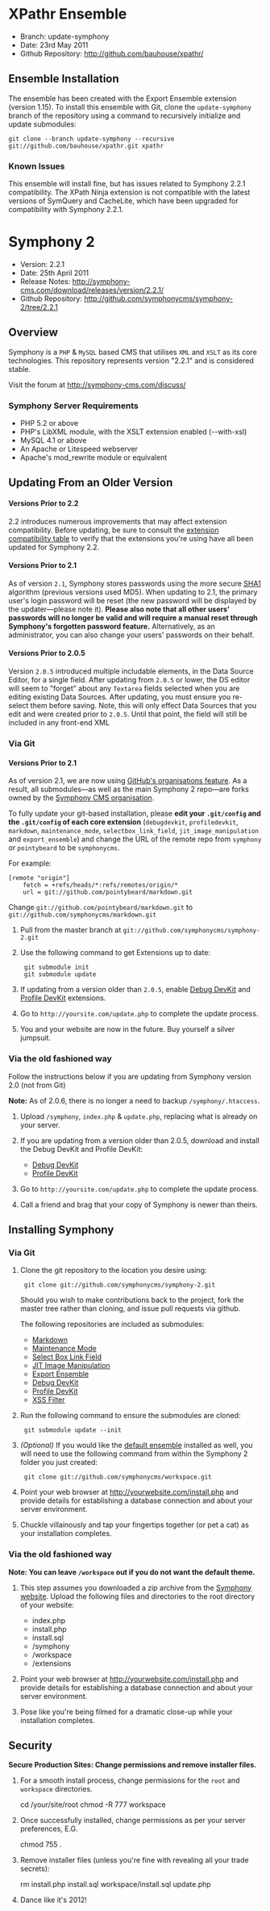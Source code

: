 # XPathr Ensemble #

- Branch: update-symphony
- Date: 23rd May 2011
- Github Repository: <http://github.com/bauhouse/xpathr/>

## Ensemble Installation

The ensemble has been created with the Export Ensemble extension (version 1.15).
To install this ensemble with Git, clone the `update-symphony` branch of the
repository using a command to recursively initialize and update submodules:

    git clone --branch update-symphony --recursive git://github.com/bauhouse/xpathr.git xpathr

### Known Issues

This ensemble will install fine, but has issues related to Symphony 2.2.1 compatibility.
The XPath Ninja extension is not compatible with the latest versions of SymQuery and CacheLite,
which have been upgraded for compatibility with Symphony 2.2.1.


# Symphony 2 #

- Version: 2.2.1
- Date: 25th April 2011
- Release Notes: <http://symphony-cms.com/download/releases/version/2.2.1/>
- Github Repository: <http://github.com/symphonycms/symphony-2/tree/2.2.1>


## Overview

Symphony is a `PHP` & `MySQL` based CMS that utilises `XML` and `XSLT` as
its core technologies. This repository represents version "2.2.1" and is
considered stable.

Visit the forum at <http://symphony-cms.com/discuss/>

### Symphony Server Requirements

- PHP 5.2 or above
- PHP's LibXML module, with the XSLT extension enabled (--with-xsl)
- MySQL 4.1 or above
- An Apache or Litespeed webserver
- Apache's mod_rewrite module or equivalent

## Updating From an Older Version

#### Versions Prior to 2.2

2.2 introduces numerous improvements that may affect extension compatibility. 
Before updating, be sure to consult the [extension compatibility table](http://symphony-cms.com/download/extensions/compatibility/) to 
verify that the extensions you're using have all been updated for Symphony 2.2.

#### Versions Prior to 2.1

As of version `2.1`, Symphony stores passwords using the more secure
[SHA1](http://php.net/sha1) algorithm (previous versions used MD5).
When updating to 2.1, the primary user's login password will be reset
(the new password will be displayed by the updater—please note it).
 **Please also note that all other users' passwords will no longer be valid
and will require a manual reset through Symphony's forgotten password feature.**
Alternatively, as an administrator, you can also change your users'
passwords on their behalf.

#### Versions Prior to 2.0.5

Version `2.0.5` introduced multiple includable elements, in the Data Source
Editor, for a single field. After updating from `2.0.5` or lower, the DS
editor will seem to "forget" about any `Textarea` fields selected when you
are editing existing Data Sources. After updating, you must ensure you
re-select them before saving. Note, this will only effect Data Sources that
you edit and were created prior to `2.0.5`. Until that point, the field will
still be included in any front-end XML

### Via Git

#### Versions Prior to 2.1

As of version 2.1, we are now using [GitHub's organisations feature](http://github.com/blog/674-introducing-organizations).
 As a result, all submodules—as well as the main Symphony 2 repo—are forks owned by the
[Symphony CMS organisation](http://github.com/symphonycms/).

To fully update your git-based installation, please **edit your `.git/config`
and the `.git/config` of each core extension** (`debugdevkit`, `profiledevkit`,
`markdown`, `maintenance_mode`, `selectbox_link_field`, `jit_image_manipulation`
and `export_ensemble`) and change the URL of the remote repo from `symphony` or
`pointybeard` to be `symphonycms`.

For example:

	[remote "origin"]
		fetch = +refs/heads/*:refs/remotes/origin/*
		url = git://github.com/pointybeard/markdown.git

Change `git://github.com/pointybeard/markdown.git` to `git://github.com/symphonycms/markdown.git`

1. Pull from the master branch at `git://github.com/symphonycms/symphony-2.git`

2. Use the following command to get Extensions up to date:

		git submodule init
		git submodule update

3. If updating from a version older than `2.0.5`, enable [Debug DevKit](http://github.com/symphonycms/debugdevkit/tree/master) and [Profile DevKit](http://github.com/symphonycms/profiledevkit/tree/master) extensions.

3. Go to `http://yoursite.com/update.php` to complete the update process.

4. You and your website are now in the future. Buy yourself a silver jumpsuit.

### Via the old fashioned way

Follow the instructions below if you are updating from Symphony version 2.0 (not from Git)

**Note:** As of 2.0.6, there is no longer a need to backup `/symphony/.htaccess`.

1. Upload `/symphony`, `index.php` & `update.php`, replacing what is already on your server.

2. If you are updating from a version older than 2.0.5, download and install the Debug DevKit and Profile DevKit:

	- [Debug DevKit](http://github.com/symphonycms/debugdevkit/tree/master)
	- [Profile DevKit](http://github.com/symphonycms/profiledevkit/tree/master)

3. Go to `http://yoursite.com/update.php` to complete the update process.

4. Call a friend and brag that your copy of Symphony is newer than theirs.


## Installing Symphony

### Via Git

1. Clone the git repository to the location you desire using:

		git clone git://github.com/symphonycms/symphony-2.git

	Should you wish to make contributions back to the project, fork the master tree rather than cloning, and issue pull requests via github.

	The following repositories are included as submodules:

	- [Markdown](http://github.com/symphonycms/markdown)
	- [Maintenance Mode](http://github.com/symphonycms/maintenance_mode)
	- [Select Box Link Field](http://github.com/symphonycms/selectbox_link_field)
	- [JIT Image Manipulation](http://github.com/symphonycms/jit_image_manipulation)
	- [Export Ensemble](http://github.com/symphonycms/export_ensemble)
	- [Debug DevKit](http://github.com/symphonycms/debugdevkit/tree/master)
	- [Profile DevKit](http://github.com/symphonycms/profiledevkit/tree/master)
	- [XSS Filter](http://github.com/symphonycms/xssfilter/tree/master)

3. Run the following command to ensure the submodules are cloned:

		git submodule update --init

4. _(Optional)_ If you would like the [default ensemble](http://github.com/symphonycms/workspace/tree) installed as well,
you will need to use the following command from within the Symphony 2 folder you just created:

		git clone git://github.com/symphonycms/workspace.git

5. Point your web browser at <http://yourwebsite.com/install.php> and provide
details for establishing a database connection and about your server environment.

6. Chuckle villainously and tap your fingertips together (or pet a cat) as your installation completes.


### Via the old fashioned way

**Note: You can leave `/workspace` out if you do not want the default theme.**

1. This step assumes you downloaded a zip archive from the [Symphony website](http://symphony-cms.com).
Upload the following files and directories to the root directory of your website:

	- index.php
	- install.php
	- install.sql
	- /symphony
	- /workspace
	- /extensions

2. Point your web browser at <http://yourwebsite.com/install.php> and provide
details for establishing a database connection and about your server environment.

3. Pose like you're being filmed for a dramatic close-up while your installation completes.


## Security

**Secure Production Sites: Change permissions and remove installer files.**

1. For a smooth install process, change permissions for the `root` and `workspace` directories.

	cd /your/site/root
	chmod -R 777 workspace

2. Once successfully installed, change permissions as per your server preferences, E.G.

	chmod 755 .

3. Remove installer files (unless you're fine with revealing all your trade secrets):

	rm install.php install.sql workspace/install.sql update.php

4. Dance like it's 2012!
